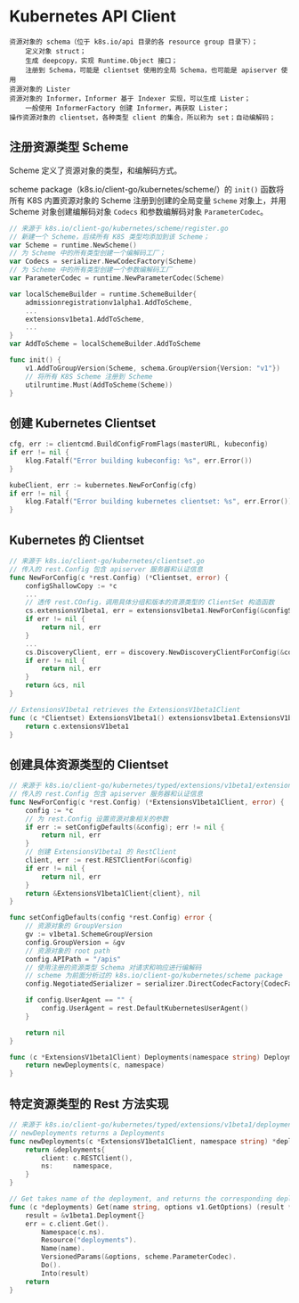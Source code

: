# Kubernetes API Client

	资源对象的 schema（位于 k8s.io/api 目录的各 resource group 目录下）；
		定义对象 struct；
		生成 deepcopy，实现 Runtime.Object 接口；
		注册到 Schema，可能是 clientset 使用的全局 Schema，也可能是 apiserver 使用
	资源对象的 Lister
	资源对象的 Informer，Informer 基于 Indexer 实现，可以生成 Lister；
		一般使用 InformerFactory 创建 Informer，再获取 Lister；
	操作资源对象的 clientset，各种类型 client 的集合，所以称为 set；自动编解码；

## 注册资源类型 Scheme

Scheme 定义了资源对象的类型，和编解码方式。

scheme package（k8s.io/client-go/kubernetes/scheme/）的 `init()` 函数将所有 K8S 内置资源对象的 Scheme 注册到创建的全局变量 `Scheme` 对象上，并用 Scheme 对象创建编解码对象 `Codecs` 和参数编解码对象 `ParameterCodec`。

``` go
// 来源于 k8s.io/client-go/kubernetes/scheme/register.go
// 新建一个 Scheme，后续所有 K8S 类型均添加到该 Scheme；
var Scheme = runtime.NewScheme()
// 为 Scheme 中的所有类型创建一个编解码工厂；
var Codecs = serializer.NewCodecFactory(Scheme)
// 为 Scheme 中的所有类型创建一个参数编解码工厂
var ParameterCodec = runtime.NewParameterCodec(Scheme)

var localSchemeBuilder = runtime.SchemeBuilder{
	admissionregistrationv1alpha1.AddToScheme,
    ...
	extensionsv1beta1.AddToScheme,
    ...
}
var AddToScheme = localSchemeBuilder.AddToScheme

func init() {
    v1.AddToGroupVersion(Scheme, schema.GroupVersion{Version: "v1"})
    // 将所有 K8S Scheme 注册到 Scheme
	utilruntime.Must(AddToScheme(Scheme))
}
```

## 创建 Kubernetes Clientset

``` go
cfg, err := clientcmd.BuildConfigFromFlags(masterURL, kubeconfig)
if err != nil {
    klog.Fatalf("Error building kubeconfig: %s", err.Error())
}

kubeClient, err := kubernetes.NewForConfig(cfg)
if err != nil {
    klog.Fatalf("Error building kubernetes clientset: %s", err.Error())
}
```

## Kubernetes 的 Clientset

``` go
// 来源于 k8s.io/client-go/kubernetes/clientset.go
// 传入的 rest.Config 包含 apiserver 服务器和认证信息
func NewForConfig(c *rest.Config) (*Clientset, error) {
	configShallowCopy := *c
    ...
    // 透传 rest.COnfig，调用具体分组和版本的资源类型的 ClientSet 构造函数
	cs.extensionsV1beta1, err = extensionsv1beta1.NewForConfig(&configShallowCopy)
	if err != nil {
		return nil, err
	}
    ...
	cs.DiscoveryClient, err = discovery.NewDiscoveryClientForConfig(&configShallowCopy)
	if err != nil {
		return nil, err
	}
	return &cs, nil
}

// ExtensionsV1beta1 retrieves the ExtensionsV1beta1Client
func (c *Clientset) ExtensionsV1beta1() extensionsv1beta1.ExtensionsV1beta1Interface {
	return c.extensionsV1beta1
}
```

## 创建具体资源类型的 Clientset

``` go
// 来源于 k8s.io/client-go/kubernetes/typed/extensions/v1beta1/extensions_client.go
// 传入的 rest.Config 包含 apiserver 服务器和认证信息
func NewForConfig(c *rest.Config) (*ExtensionsV1beta1Client, error) {
    config := *c
    // 为 rest.Config 设置资源对象相关的参数
	if err := setConfigDefaults(&config); err != nil {
		return nil, err
    }
    // 创建 ExtensionsV1beta1 的 RestClient
	client, err := rest.RESTClientFor(&config)
	if err != nil {
		return nil, err
	}
	return &ExtensionsV1beta1Client{client}, nil
}

func setConfigDefaults(config *rest.Config) error {
    // 资源对象的 GroupVersion
	gv := v1beta1.SchemeGroupVersion
    config.GroupVersion = &gv
    // 资源对象的 root path
    config.APIPath = "/apis"
    // 使用注册的资源类型 Schema 对请求和响应进行编解码
    // scheme 为前面分析过的 k8s.io/client-go/kubernetes/scheme package
	config.NegotiatedSerializer = serializer.DirectCodecFactory{CodecFactory: scheme.Codecs}

	if config.UserAgent == "" {
		config.UserAgent = rest.DefaultKubernetesUserAgent()
	}

	return nil
}

func (c *ExtensionsV1beta1Client) Deployments(namespace string) DeploymentInterface {
	return newDeployments(c, namespace)
}
```

## 特定资源类型的 Rest 方法实现

``` go
// 来源于 k8s.io/client-go/kubernetes/typed/extensions/v1beta1/deployment.go
// newDeployments returns a Deployments
func newDeployments(c *ExtensionsV1beta1Client, namespace string) *deployments {
	return &deployments{
		client: c.RESTClient(),
		ns:     namespace,
	}
}

// Get takes name of the deployment, and returns the corresponding deployment object, and an error if there is any.
func (c *deployments) Get(name string, options v1.GetOptions) (result *v1beta1.Deployment, err error) {
	result = &v1beta1.Deployment{}
	err = c.client.Get().
		Namespace(c.ns).
		Resource("deployments").
		Name(name).
		VersionedParams(&options, scheme.ParameterCodec).
		Do().
		Into(result)
	return
}
```
